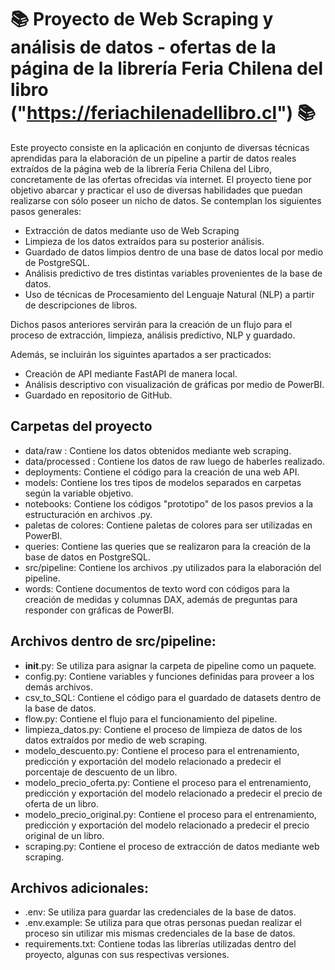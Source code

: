 # 📚 Proyecto de Web Scraping y análisis de datos - ofertas de la página de la librería Feria Chilena del libro ("https://feriachilenadellibro.cl") 📚

Este proyecto consiste en la aplicación en conjunto de diversas técnicas aprendidas para la elaboración de un pipeline a partir de datos reales extraídos de la página web de la librería Feria Chilena del Libro, concretamente de las ofertas ofrecidas vía internet.
El proyecto tiene por objetivo abarcar y practicar el uso de diversas habilidades que puedan realizarse con sólo poseer un nicho de datos. 
Se contemplan los siguientes pasos generales:

- Extracción de datos mediante uso de Web Scraping
- Limpieza de los datos extraídos para su posterior análisis.
- Guardado de datos limpios dentro de una base de datos local por medio de PostgreSQL.
- Análisis predictivo de tres distintas variables provenientes de la base de datos.
- Uso de técnicas de Procesamiento del Lenguaje Natural (NLP) a partir de descripciones de libros.

Dichos pasos anteriores servirán para la creación de un flujo para el proceso de extracción, limpieza, análisis predictivo, NLP y guardado.


Además, se incluirán los siguintes apartados a ser practicados:
- Creación de API mediante FastAPI de manera local.
- Análisis descriptivo con visualización de gráficas por medio de PowerBI.
- Guardado en repositorio de GitHub.


## Carpetas del proyecto

- data/raw : Contiene los datos obtenidos mediante web scraping.
- data/processed : Contiene los datos de raw luego de haberles realizado.
- deployments: Contiene el código para la creación de una web API.
- models: Contiene los tres tipos de modelos separados en carpetas según la variable objetivo.
- notebooks: Contiene los códigos "prototipo" de los pasos previos a la estructuración en archivos .py.
- paletas de colores: Contiene paletas de colores para ser utilizadas en PowerBI.
- queries: Contiene las queries que se realizaron para la creación de la base de datos en PostgreSQL.
- src/pipeline: Contiene los archivos .py utilizados para la elaboración del pipeline.
- words: Contiene documentos de texto word con códigos para la creación de medidas y columnas DAX, además de preguntas para responder con gráficas de PowerBI.

## Archivos dentro de src/pipeline:
- __init__.py: Se utiliza para asignar la carpeta de pipeline como un paquete.
- config.py: Contiene variables y funciones definidas para proveer a los demás archivos.
- csv_to_SQL: Contiene el código para el guardado de datasets dentro de la base de datos.
- flow.py: Contiene el flujo para el funcionamiento del pipeline.
- limpieza_datos.py: Contiene el proceso de limpieza de datos de los datos extraídos por medio de web scraping.
- modelo_descuento.py: Contiene el proceso para el entrenamiento, predicción y exportación del modelo relacionado a predecir el porcentaje de descuento de un libro.
- modelo_precio_oferta.py: Contiene el proceso para el entrenamiento, predicción y exportación del modelo relacionado a predecir el precio de oferta de un libro.
- modelo_precio_original.py: Contiene el proceso para el entrenamiento, predicción y exportación del modelo relacionado a predecir el precio original de un libro.
- scraping.py: Contiene el proceso de extracción de datos mediante web scraping.

## Archivos adicionales:
- .env: Se utiliza para guardar las credenciales de la base de datos.
- .env.example: Se utiliza para que otras personas puedan realizar el proceso sin utilizar mis mismas credenciales de la base de datos.
- requirements.txt: Contiene todas las librerías utilizadas dentro del proyecto, algunas con sus respectivas versiones.
